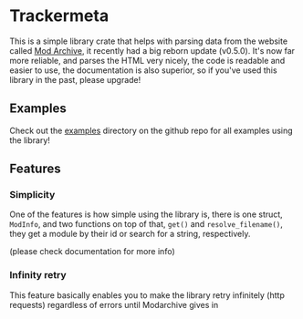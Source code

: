 # Trackermeta

This is a simple library crate that helps with parsing
data from the website called [Mod Archive](https://modarchive.org), it recently
had a big reborn update (v0.5.0). It's now far more reliable, and parses the
HTML very nicely, the code is readable and easier to use, the documentation is
also superior, so if you've used this library in the past, please upgrade!

## Examples

Check out the [examples](examples) directory on the github repo for all examples using the library!

## Features

### Simplicity

One of the features is how simple using the library is, there is one struct,
`ModInfo`, and two functions on top of that, `get()` and `resolve_filename()`,
they get a module by their id or search for a string, respectively.

(please check documentation for more info)

### Infinity retry

This feature basically enables you to make the library retry infinitely
(http requests) regardless of errors until Modarchive gives in
